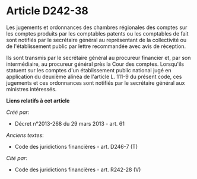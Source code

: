# Article D242-38

Les jugements et ordonnances des chambres régionales des comptes sur les comptes produits par les comptables patents ou les
comptables de fait sont notifiés par le secrétaire général au représentant de la collectivité ou de l'établissement public
par lettre recommandée avec avis de réception. 

Ils sont transmis par le secrétaire général au procureur financier et, par son intermédiaire, au procureur général près la
Cour des comptes. Lorsqu'ils statuent sur les comptes d'un établissement public national jugé en application du deuxième
alinéa de l'article L. 111-9 du présent code, ces jugements et ces ordonnances sont notifiés par le secrétaire général aux
ministres intéressés.

**Liens relatifs à cet article**

_Créé par_:

  - Décret n°2013-268 du 29 mars 2013 - art. 61

_Anciens textes_:

  - Code des juridictions financières - art. D246-7 (T)

_Cité par_:

  - Code des juridictions financières - art. R242-28 (V)
